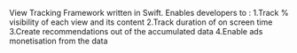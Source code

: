 View Tracking Framework written in Swift. Enables developers to : 
1.Track % visibility of each view and its content
2.Track duration of on screen time
3.Create recommendations out of the accumulated data
4.Enable ads monetisation from the data
